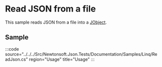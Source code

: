﻿# Read JSON from a file

This sample reads JSON from a file into a [JObject](/api/newtonsoft/json/linq/jobject/). 

## Sample

:::code source="../../../Src/Newtonsoft.Json.Tests/Documentation/Samples/Linq/ReadJson.cs" region="Usage" title="Usage" :::
